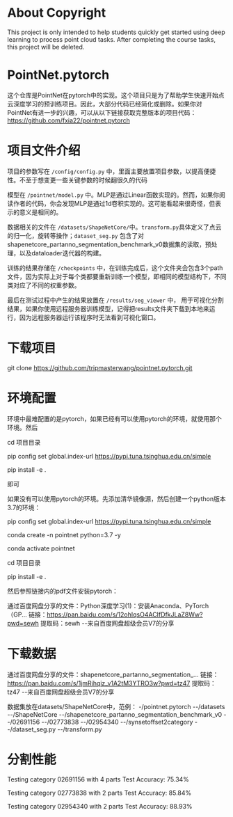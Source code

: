 # About Copyright
This project is only intended to help students quickly get started using deep learning to process point cloud tasks. After completing the course tasks, this project will be deleted.

# PointNet.pytorch
这个仓库是PointNet在pytorch中的实现。这个项目只是为了帮助学生快速开始点云深度学习的预训练项目。因此，大部分代码已经简化或删除。如果你对PointNet有进一步的兴趣，可以从以下链接获取完整版本的项目代码：https://github.com/fxia22/pointnet.pytorch

# 项目文件介绍
项目的参数写在 `/config/config.py` 中，里面主要放置项目参数，以提高便捷性。不至于想变更一些关键参数的时候翻很久的代码

模型在 `/pointnet/model.py` 中。MLP是通过Linear函数实现的。然而，如果你阅读作者的代码，你会发现MLP是通过1d卷积实现的。这可能看起来很奇怪，但表示的意义是相同的。

数据相关的文件在 `/datasets/ShapeNetCore/`中。`transform.py`具体定义了点云的归一化，旋转等操作；`dataset_seg.py` 包含了对shapenetcore_partanno_segmentation_benchmark_v0数据集的读取，预处理，以及dataloader迭代器的构建。

训练的结果存储在 `/checkpoints` 中，在训练完成后，这个文件夹会包含3个path文件，因为实际上对于每个类都要重新训练一个模型，即相同的模型结构下，不同类对应了不同的权重参数。

最后在测试过程中产生的结果放置在 `/results/seg_viewer` 中， 用于可视化分割结果，如果你使用远程服务器训练模型，记得把results文件夹下载到本地来运行，因为远程服务器运行该程序时无法看到可视化窗口。

# 下载项目
git clone https://github.com/tripmasterwang/pointnet.pytorch.git

# 环境配置
环境中最难配置的是pytorch，如果已经有可以使用pytorch的环境，就使用那个环境。然后

cd 项目目录

pip config set global.index-url https://pypi.tuna.tsinghua.edu.cn/simple

pip install -e .

即可

如果没有可以使用pytorch的环境。先添加清华镜像源，然后创建一个python版本3.7的环境：

pip config set global.index-url https://pypi.tuna.tsinghua.edu.cn/simple

conda create -n pointnet python=3.7 -y

conda activate pointnet

cd 项目目录

pip install -e .

然后参照链接内的pdf文件安装pytorch：

通过百度网盘分享的文件：Python深度学习(1)：安装Anaconda、PyTorch（GP...
链接：https://pan.baidu.com/s/12ohIqsO4ACIfDfkJLaZ8Ww?pwd=sewh 
提取码：sewh 
--来自百度网盘超级会员V7的分享



# 下载数据

通过百度网盘分享的文件：shapenetcore_partanno_segmentation_...
链接：https://pan.baidu.com/s/1jmRjhqiz_v1A2tM3YTRO3w?pwd=tz47 
提取码：tz47 
--来自百度网盘超级会员V7的分享

数据集放在datasets/ShapeNetCore中，范例：
-/pointnet.pytorch
    --/datasets
    --/ShapeNetCore
        --/shapenetcore_partanno_segmentation_benchmark_v0
        --/02691156
        --/02773838
        --/02954340
        --/synsetoffset2category
        --/dataset_seg.py
        --/transform.py

# 分割性能

Testing category 02691156 with 4 parts
Test Accuracy: 75.34%

Testing category 02773838 with 2 parts
Test Accuracy: 85.84%

Testing category 02954340 with 2 parts
Test Accuracy: 88.93%

